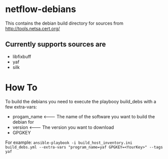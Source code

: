 # netflow-debians

This contains the debian build directory for sources from http://tools.netsa.cert.org/

## Currently supports sources are

 - libfixbuff
 - yaf
 - silk

# How To

To build the debians you need to execute the playbooy build_debs with a few extra-vars:
 - progam_name <--- The name of the software you want to build the debian for
 - version     <--- The version you want to download
 - GPGKEY

 For example:
 ```ansible-playbook -i build_host_inventory.ini build_debs.yml --extra-vars "program_name=yaf GPGKEY=<YourKey>" --tags yaf```
